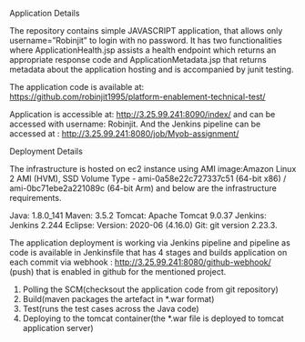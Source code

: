 Application Details

The repository contains simple JAVASCRIPT application, that allows only username=”Robinjit” to login with no password. It has two functionalities where ApplicationHealth.jsp assists a health endpoint which returns an appropriate response code and ApplicationMetadata.jsp that returns metadata about the application hosting and is accompanied by junit testing.

The application code is available at: https://github.com/robinjit1995/platform-enablement-technical-test/

Application is accessible at: http://3.25.99.241:8090/index/ and can be accessed with username: Robinjit. And the Jenkins pipeline can be accessed at : http://3.25.99.241:8080/job/Myob-assignment/

Deployment Details

The infrastructure is hosted on ec2 instance using AMI image:Amazon Linux 2 AMI (HVM), SSD Volume Type - ami-0a58e22c727337c51 (64-bit x86) / ami-0bc71ebe2a221089c (64-bit Arm) and below are the infrastructure requirements.

Java: 1.8.0_141
Maven: 3.5.2
Tomcat: Apache Tomcat 9.0.37
Jenkins: Jenkins 2.244
Eclipse: Version: 2020-06 (4.16.0)
Git: git version 2.23.3.

The application deployment is working via Jenkins pipeline and pipeline as code is available in Jenkinsfile that has 4 stages and builds application on each commit via webhook : http://3.25.99.241:8080/github-webhook/  (push) that is enabled in github for the mentioned project.

1.	Polling the SCM(checksout the application code from git repository)
2.	Build(maven packages the artefact in *.war format)
3.	Test(runs the test cases across the Java code)
4.	Deploying to the tomcat container(the *.war file is deployed to tomcat application server)


